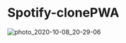 # Spotify-clonePWA

![photo_2020-10-08_20-29-06](https://user-images.githubusercontent.com/72129905/95487097-ef5bf600-09a4-11eb-9405-3665725e5ea1.jpg)
